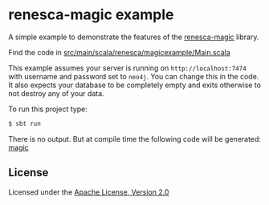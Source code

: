 # renesca-magic example

A simple example to demonstrate the features of the [renesca-magic](https://github.com/renesca/renesca-magic) library.

Find the code in [src/main/scala/renesca/magicexample/Main.scala](https://github.com/renesca/renesca-magic-example/blob/master/src/main/scala/renesca/magicexample/Main.scala)

This example assumes your server is running on `http://localhost:7474` with username and password set to `neo4j`.
You can change this in the code.
It also expects your database to be completely empty and exits otherwise to not destroy any of your data.

To run this project type:
```sh
$ sbt run
```

There is no output. But at compile time the following code will be generated: [magic](https://github.com/renesca/renesca-magic-example/tree/master/magic)

## License
Licensed under the [Apache License, Version 2.0][Apache]

[Apache]: http://www.apache.org/licenses/LICENSE-2.0
